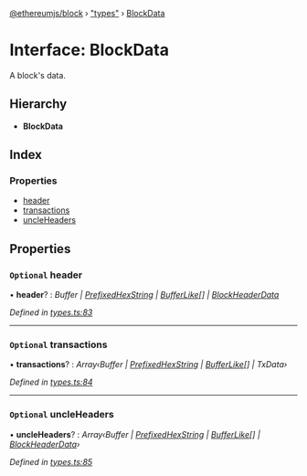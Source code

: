 [@ethereumjs/block](../README.md) › ["types"](../modules/_types_.md) › [BlockData](_types_.blockdata.md)

# Interface: BlockData

A block's data.

## Hierarchy

* **BlockData**

## Index

### Properties

* [header](_types_.blockdata.md#optional-header)
* [transactions](_types_.blockdata.md#optional-transactions)
* [uncleHeaders](_types_.blockdata.md#optional-uncleheaders)

## Properties

### `Optional` header

• **header**? : *Buffer | [PrefixedHexString](../modules/_types_.md#prefixedhexstring) | [BufferLike](../modules/_types_.md#bufferlike)[] | [BlockHeaderData](_index_.blockheaderdata.md)*

*Defined in [types.ts:83](https://github.com/ethereumjs/ethereumjs-vm/blob/master/packages/block/src/types.ts#L83)*

___

### `Optional` transactions

• **transactions**? : *Array‹Buffer | [PrefixedHexString](../modules/_types_.md#prefixedhexstring) | [BufferLike](../modules/_types_.md#bufferlike)[] | TxData›*

*Defined in [types.ts:84](https://github.com/ethereumjs/ethereumjs-vm/blob/master/packages/block/src/types.ts#L84)*

___

### `Optional` uncleHeaders

• **uncleHeaders**? : *Array‹Buffer | [PrefixedHexString](../modules/_types_.md#prefixedhexstring) | [BufferLike](../modules/_types_.md#bufferlike)[] | [BlockHeaderData](_index_.blockheaderdata.md)›*

*Defined in [types.ts:85](https://github.com/ethereumjs/ethereumjs-vm/blob/master/packages/block/src/types.ts#L85)*
